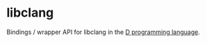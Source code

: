 libclang
=========

Bindings / wrapper API for libclang in the [D programming language](https://dlang.org).
